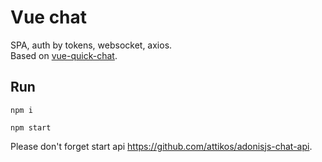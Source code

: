 # Vue chat 
SPA, auth by tokens, websocket, axios.   
Based on [vue-quick-chat](https://github.com/MatheusrdSantos/vue-quick-chat).

## Run
```
npm i
```
```
npm start
```
Please don't forget start api https://github.com/attikos/adonisjs-chat-api. 
